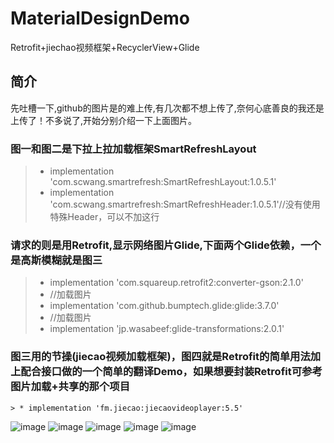 # MaterialDesignDemo
Retrofit+jiechao视频框架+RecyclerView+Glide 

## 简介
先吐槽一下,github的图片是的难上传,有几次都不想上传了,奈何心底善良的我还是上传了！不多说了,开始分别介绍一下上面图片。
### 图一和图二是下拉上拉加载框架SmartRefreshLayout
   > * implementation 'com.scwang.smartrefresh:SmartRefreshLayout:1.0.5.1'
   > * implementation 'com.scwang.smartrefresh:SmartRefreshHeader:1.0.5.1'//没有使用特殊Header，可以不加这行
### 请求的则是用Retrofit,显示网络图片Glide,下面两个Glide依赖，一个是高斯模糊就是图三
  > *  implementation 'com.squareup.retrofit2:converter-gson:2.1.0'
  > * //加载图片
  > *  implementation 'com.github.bumptech.glide:glide:3.7.0'
  > * //加载图片
  > *  implementation 'jp.wasabeef:glide-transformations:2.0.1'
### 图三用的节操(jiecao视频加载框架)，图四就是Retrofit的简单用法加上配合接口做的一个简单的翻译Demo，如果想要封装Retrofit可参考图片加载+共享的那个项目
    > * implementation 'fm.jiecao:jiecaovideoplayer:5.5'

![image](https://github.com/tony-greel/MaterialDesignDemo/blob/master/RetrofitDemo/src/main/res/mipmap-xxxhdpi/84004645-DFBB-48E2-9474-D71FE482F7EC.png)
![image](https://github.com/tony-greel/MaterialDesignDemo/blob/master/RetrofitDemo/src/main/res/mipmap-xxxhdpi/1F7229BD-01C0-42F0-8DE1-D1972159C854.png)
![image](https://github.com/tony-greel/MaterialDesignDemo/blob/master/RetrofitDemo/src/main/res/mipmap-xxxhdpi/04C88EA3-6D18-481E-9C89-BBF3317F27E6.png)
![image](https://github.com/tony-greel/MaterialDesignDemo/blob/master/RetrofitDemo/src/main/res/mipmap-xxxhdpi/52D8675E-DE7D-4B91-95AB-78FD74DCEFA0.png)
![image](https://github.com/tony-greel/MaterialDesignDemo/blob/master/RetrofitDemo/src/main/res/mipmap-xxxhdpi/C8A76EA8-CB38-4F0F-B0EF-E31412CABF3E.png)
